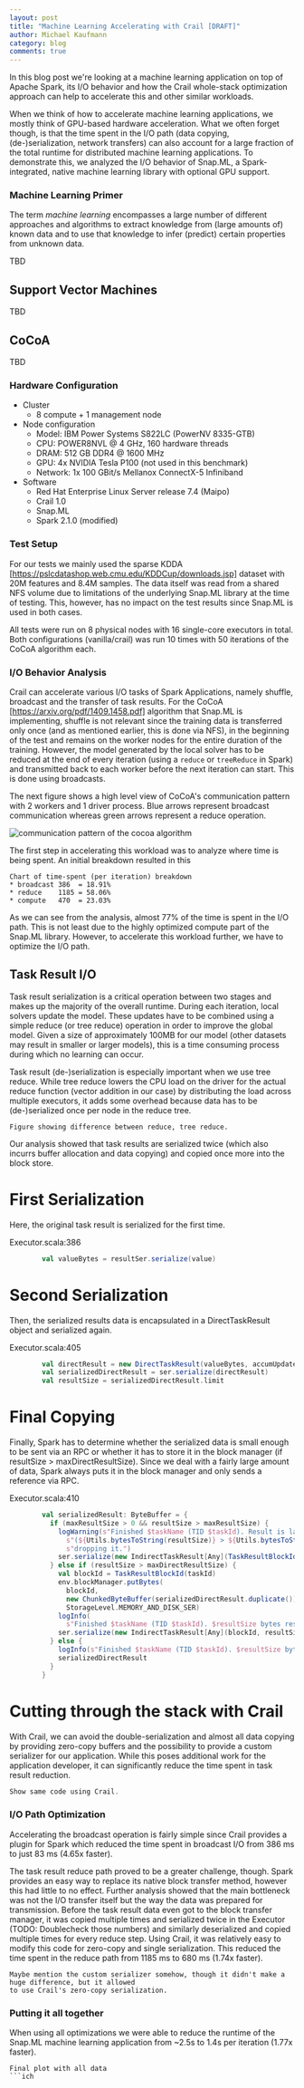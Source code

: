```yaml
---
layout: post
title: "Machine Learning Accelerating with Crail [DRAFT]"
author: Michael Kaufmann
category: blog
comments: true
---
```


In this blog post we're looking at a machine learning application on top of Apache Spark, its I/O behavior and how the Crail whole-stack optimization approach can help to accelerate this and other similar workloads.

When we think of how to accelerate machine learning applications, we mostly think of GPU-based hardware acceleration. What we often forget though, is that the time spent in the I/O path (data copying, (de-)serialization, network transfers) can also account for a large fraction of the total runtime for distributed machine learning applications. To demonstrate this, we analyzed the I/O behavior of Snap.ML, a Spark-integrated, native machine learning library with optional GPU support.

### Machine Learning Primer
The term *machine learning* encompasses a large number of different approaches and algorithms to extract knowledge from (large amounts of) known data and to use that knowledge to infer (predict) certain properties from unknown data.

TBD
## Support Vector Machines
TBD

## CoCoA
TBD

### Hardware Configuration
* Cluster
  * 8 compute + 1 management node
* Node configuration
  * Model: IBM Power Systems S822LC (PowerNV 8335-GTB)
  * CPU: POWER8NVL @ 4 GHz, 160 hardware threads
  * DRAM: 512 GB DDR4 @ 1600 MHz
  * GPU: 4x NVIDIA Tesla P100 (not used in this benchmark)
  * Network: 1x 100 GBit/s Mellanox ConnectX-5 Infiniband
* Software
  * Red Hat Enterprise Linux Server release 7.4 (Maipo)
  * Crail 1.0
  * Snap.ML
  * Spark 2.1.0 (modified)

### Test Setup
For our tests we mainly used the sparse KDDA [https://pslcdatashop.web.cmu.edu/KDDCup/downloads.jsp] dataset with 20M features and 8.4M samples. The data itself was read from a shared NFS volume due to limitations of the underlying Snap.ML library at the time of testing. This, however, has no impact on the test results since Snap.ML is used in both cases.

All tests were run on 8 physical nodes with 16 single-core executors in total. Both configurations (vanilla/crail) was run 10 times with 50 iterations of the CoCoA algorithm each.

### I/O Behavior Analysis
Crail can accelerate various I/O tasks of Spark Applications, namely shuffle, broadcast and the  transfer of task results. For the CoCoA [https://arxiv.org/pdf/1409.1458.pdf] algorithm that Snap.ML is implementing, shuffle is not relevant since the training data is transferred only once (and as mentioned earlier, this is done via NFS), in the beginning of the test and remains on the worker nodes for the entire duration of the training. However, the model generated by the local solver has to be reduced at the end of every iteration (using a `reduce` or `treeReduce` in Spark) and transmitted back to each worker before the next iteration can start. This is done using broadcasts.

The next figure shows a high level view of CoCoA's communication pattern with 2 workers and 1 driver process. Blue arrows represent broadcast communication whereas green arrows represent a reduce operation.

![communication pattern of the cocoa algorithm](/img/blog/crail-machine-learning/cocoa.svg)

The first step in accelerating this workload was to analyze where time is being spent. An initial breakdown resulted in this

```
Chart of time-spent (per iteration) breakdown
* broadcast 386  = 18.91%
* reduce    1185 = 58.06%
* compute   470  = 23.03%
```

As we can see from the analysis, almost 77% of the time is spent in the I/O path. This is not least due to the highly optimized compute part of the Snap.ML library. However, to accelerate this workload further, we have to optimize the I/O path.

## Task Result I/O
Task result serialization is a critical operation between two stages and makes up the majority of the overall runtime. During each iteration, local solvers update the model. These updates have to be combined using a simple reduce (or tree reduce) operation in order to improve the global model. Given a size of approximately 100MB for our model (other datasets may result in smaller or larger models), this is a time consuming process during which no learning can occur.

Task result (de-)serialization is especially important when we use tree reduce. While tree reduce lowers the CPU load on the driver for the actual reduce function (vector addition in our case) by distributing the load across multiple executors, it adds some overhead because data has to be (de-)serialized once per node in the reduce tree.

```
Figure showing difference between reduce, tree reduce.
```

Our analysis showed that task results are serialized twice (which also incurrs buffer allocation and data copying) and copied once more into the block store.

# First Serialization
Here, the original task result is serialized for the first time.

Executor.scala:386
```scala
        val valueBytes = resultSer.serialize(value)
```

# Second Serialization
Then, the serialized results data is encapsulated in a DirectTaskResult object and serialized again.

Executor.scala:405
```scala
        val directResult = new DirectTaskResult(valueBytes, accumUpdates)
        val serializedDirectResult = ser.serialize(directResult)
        val resultSize = serializedDirectResult.limit
```

# Final Copying
Finally, Spark has to determine whether the serialized data is small enough to be sent via an RPC or whether it has to store it in the block manager (if resultSize > maxDirectResultSize). Since we deal with a fairly large amount of data, Spark always puts it in the block manager and only sends a reference via RPC.

Executor.scala:410
```scala
        val serializedResult: ByteBuffer = {
          if (maxResultSize > 0 && resultSize > maxResultSize) {
            logWarning(s"Finished $taskName (TID $taskId). Result is larger than maxResultSize " +
              s"(${Utils.bytesToString(resultSize)} > ${Utils.bytesToString(maxResultSize)}), " +
              s"dropping it.")
            ser.serialize(new IndirectTaskResult[Any](TaskResultBlockId(taskId), resultSize))
          } else if (resultSize > maxDirectResultSize) {
            val blockId = TaskResultBlockId(taskId)
            env.blockManager.putBytes(
              blockId,
              new ChunkedByteBuffer(serializedDirectResult.duplicate()),
              StorageLevel.MEMORY_AND_DISK_SER)
            logInfo(
              s"Finished $taskName (TID $taskId). $resultSize bytes result sent via BlockManager)")
            ser.serialize(new IndirectTaskResult[Any](blockId, resultSize))
          } else {
            logInfo(s"Finished $taskName (TID $taskId). $resultSize bytes result sent to driver")
            serializedDirectResult
          }
        }
```

# Cutting through the stack with Crail
With Crail, we can avoid the double-serialization and almost all data copying by providing zero-copy buffers and the possibility to provide a custom serializer for our application. While this poses additional work for the application developer, it can significantly reduce the time spent in task result reduction.

```scala
Show same code using Crail.
```

### I/O Path Optimization
Accelerating the broadcast operation is fairly simple since Crail provides a plugin for Spark which
reduced the time spent in broadcast I/O from 386 ms to just 83 ms (4.65x faster).

The task result reduce path proved to be a greater challenge, though. Spark provides an easy way to
replace its native block transfer method, however this had little to no effect. Further analysis
showed that the main bottleneck was not the I/O transfer itself but the way the data was prepared 
for transmission. Before the task result data even got to the block transfer manager, it was copied
multiple times and serialized twice in the Executor (TODO: Doublecheck those numbers) and similarly
deserialized and copied multiple times for every reduce step. Using Crail, it was relatively easy to
modify this code for zero-copy and single serialization. This reduced the time spent in the reduce
path from 1185 ms to 680 ms (1.74x faster).

```
Maybe mention the custom serializer somehow, though it didn't make a huge difference, but it allowed
to use Crail's zero-copy serialization.
```

### Putting it all together
When using all optimizations we were able to reduce the runtime of the Snap.ML machine learning
application from ~2.5s to 1.4s per iteration (1.77x faster).

```
Final plot with all data
```ich 
